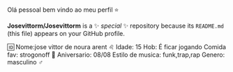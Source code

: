 Olá pessoal bem vindo ao meu perfil ⭐

**Josevittorm/Josevittorm** is a ✨ _special_ ✨ repository because its `README.md` (this file) appears on your GitHub profile.

🆔 Nome:jose vittor de noura arent
♌ Idade: 15
Hob: É ficar jogando
Comida fav: strogonoff
📆 Aniversario: 08/08
Estilo de musica: funk,trap,rap
Genero: masculino ♂️
